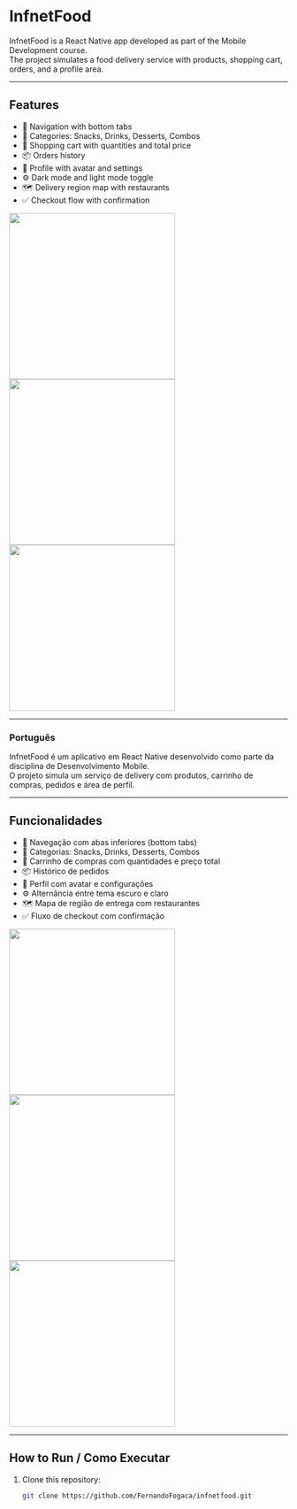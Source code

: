 # InfnetFood

InfnetFood is a React Native app developed as part of the Mobile Development course.  
The project simulates a food delivery service with products, shopping cart, orders, and a profile area.  

---

## Features

- 📱 Navigation with bottom tabs  
- 🍔 Categories: Snacks, Drinks, Desserts, Combos  
- 🛒 Shopping cart with quantities and total price  
- 📦 Orders history  
- 👤 Profile with avatar and settings  
- ⚙️ Dark mode and light mode toggle  
- 🗺️ Delivery region map with restaurants  
- ✅ Checkout flow with confirmation  

<p float="left">
  <img src="./inf1.jpeg" width="300" />
  <img src="./inf2.jpeg" width="300" />
  <img src="./inf3.jpeg" width="300" />
</p>

---

### Português

InfnetFood é um aplicativo em React Native desenvolvido como parte da disciplina de Desenvolvimento Mobile.  
O projeto simula um serviço de delivery com produtos, carrinho de compras, pedidos e área de perfil.  

---

## Funcionalidades

- 📱 Navegação com abas inferiores (bottom tabs)  
- 🍔 Categorias: Snacks, Drinks, Desserts, Combos  
- 🛒 Carrinho de compras com quantidades e preço total  
- 📦 Histórico de pedidos  
- 👤 Perfil com avatar e configurações  
- ⚙️ Alternância entre tema escuro e claro  
- 🗺️ Mapa de região de entrega com restaurantes  
- ✅ Fluxo de checkout com confirmação  

<p float="left">
  <img src="./inf4.jpeg" width="300" />
  <img src="./inf5.jpeg" width="300" />
  <img src="./inf6.jpeg" width="300" />
</p>

---

## How to Run / Como Executar

1. Clone this repository:  
   ```bash
   git clone https://github.com/FernandoFogaca/infnetfood.git
